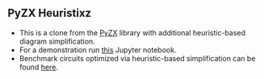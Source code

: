 ## PyZX Heuristixz

- This is a clone from the [PyZX](https://github.com/Quantomatic/pyzx) library with additional heuristic-based diagram simplification.
- For a demonstration run [this](demos/heuristic_demos/basic_demo.ipynb) Jupyter notebook.
- Benchmark circuits optimized via heuristic-based simplification can be found [here](evaluation/feyn_bench/after/).